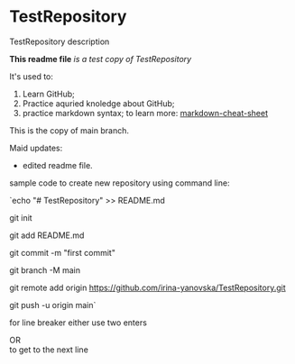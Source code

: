 # TestRepository
TestRepository description

**This readme file** *is a test copy of TestRepository*

It's used to:
1. Learn GitHub;
2. Practice aquried knoledge about GitHub;
3. practice markdown syntax; to learn more: [markdown-cheat-sheet](https://www.markdownguide.org/cheat-sheet/)

This is the copy of main branch.

Maid updates:
- edited readme file.

sample code to create new repository using command line:

`echo "# TestRepository" >> README.md

git init

git add README.md

git commit -m "first commit"

git branch -M main

git remote add origin https://github.com/irina-yanovska/TestRepository.git

git push -u origin main`

for line breaker either use two enters

OR <br>
to get to the next line
